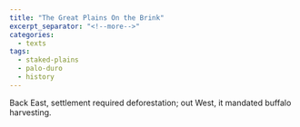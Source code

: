 ```yaml
---
title: "The Great Plains On the Brink"
excerpt_separator: "<!--more-->"
categories:
  - texts
tags:
  - staked-plains
  - palo-duro
  - history
---
```

Back East, settlement required deforestation; out West, it mandated buffalo harvesting.
